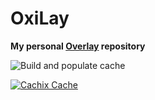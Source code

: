 # OxiLay

**My personal [Overlay](https://github.com/faumaray/OxiLay) repository**

![Build and populate cache](https://github.com/faumaray/OxiLay/workflows/Build%20and%20populate%20cache/badge.svg)

[![Cachix Cache](https://img.shields.io/badge/OxiLay.svg)](https://oxilay.cachix.org)

